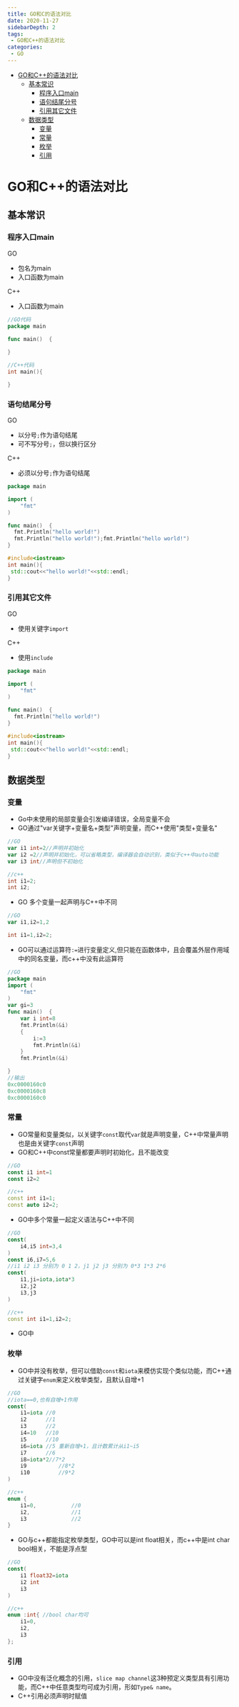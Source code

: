 ```yaml
---
title: GO和C的语法对比
date: 2020-11-27
sidebarDepth: 2
tags:
 - GO和C++的语法对比
categories:
 - GO
---
```

- [GO和C++的语法对比](#go和c的语法对比)
	- [基本常识](#基本常识)
		- [程序入口main](#程序入口main)
		- [语句结尾分号](#语句结尾分号)
		- [引用其它文件](#引用其它文件)
	- [数据类型](#数据类型)
		- [变量](#变量)
		- [常量](#常量)
		- [枚举](#枚举)
		- [引用](#引用)
# GO和C++的语法对比
## 基本常识
### 程序入口main
GO
- 包名为main
- 入口函数为main

C++
- 入口函数为main
  
```go
//GO代码
package main

func main()  {
	
}
```
```cpp
//C++代码
int main(){

}
```
### 语句结尾分号
GO
- 以分号`;`作为语句结尾
- 可不写分号`;`，但以换行区分

C++
- 必须以分号`;`作为语句结尾

```go
package main

import (
	"fmt"
)

func main()  {
  fmt.Println("hello world!")
  fmt.Println("hello world!");fmt.Println("hello world!")
}
```
```cpp
#include<iostream>
int main(){
 std::cout<<"hello world!"<<std::endl;
}
```
### 引用其它文件
GO 
- 使用关键字`import`

C++
- 使用`include`

```go
package main

import (
	"fmt"
)

func main()  {
  fmt.Println("hello world!")
}
```
```cpp
#include<iostream>
int main(){
 std::cout<<"hello world!"<<std::endl;
}
```
## 数据类型
### 变量
- Go中未使用的局部变量会引发编译错误，全局变量不会
- GO通过"var关键字+变量名+类型"声明变量，而C++使用"类型+变量名"
```go
//GO
var i1 int=2//声明并初始化
var i2 =2//声明并初始化，可以省略类型，编译器会自动识别，类似于c++中auto功能
var i3 int//声明但不初始化
```
```cpp
//c++
int i1=2;
int i2;
```
- GO 多个变量一起声明与C++中不同
```go
//GO
var i1,i2=1,2
```
```cpp
int i1=1,i2=2;
```
- GO可以通过运算符`:=`进行变量定义,但只能在函数体中，且会覆盖外层作用域中的同名变量，而c++中没有此运算符
```go
//GO
package main
import (
	"fmt"
)
var gi=3
func main()  {
	var i int=8
	fmt.Println(&i)
	{
		i:=3
		fmt.Println(&i)
	}
	fmt.Println(&i)

}
//输出
0xc0000160c0
0xc0000160c8
0xc0000160c0
```
### 常量
- GO常量和变量类似，以关键字`const`取代`var`就是声明变量，C++中常量声明也是由关键字`const`声明
- GO和C++中const常量都要声明时初始化，且不能改变
```go
//GO
const i1 int=1
const i2=2
```
```cpp
//c++
const int i1=1;
const auto i2=2;
```
- GO中多个常量一起定义语法与C++中不同
```go
//GO
const(
	i4,i5 int=3,4
)
const i6,i7=5,6
//i1 i2 i3 分别为 0 1 2，j1 j2 j3 分别为 0*3 1*3 2*6
const(
	i1,ji=iota,iota*3
	i2,j2
	i3,j3
)
```
```cpp
//c++
const int i1=1,i2=2;
```
- GO中
### 枚举
- GO中并没有枚举，但可以借助`const`和`iota`来模仿实现个类似功能，而C++通过关键字`enum`来定义枚举类型，且默认自增+1
```go
//GO
//iota==0,也有自增+1作用
const(
	i1=iota //0
	i2      //1
	i3      //2
	i4=10   //10
	i5      //10
	i6=iota //5 重新自增+1，且计数累计从i1~i5
	i7      //6
	i8=iota*2//7*2
	i9			//8*2
	i10			//9*2
)
```
```cpp
//c++
enum {
	i1=0,			//0
	i2,				//1
	i3				//2
}
```
- GO与c++都能指定枚举类型，GO中可以是int  float相关，而c++中是int char bool相关，不能是浮点型
```go
//GO
const(
	i1 float32=iota 
	i2 int
	i3
)
```
```cpp
//c++
enum :int{ //bool char均可
    i1=0,
    i2,
    i3
};
```
### 引用
- GO中没有泛化概念的引用，`slice map channel`这3种预定义类型具有引用功能，而C++中任意类型均可成为引用，形如`Type& name`。
- C++引用必须声明时赋值